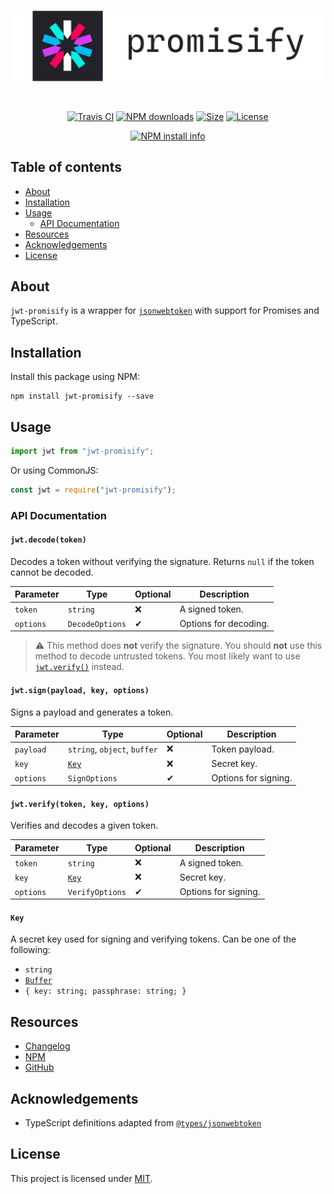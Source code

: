 <div align="center">
  <br/>
  <p>
    <img src="./assets/logo.png" alt="jwt-promisify" width="546px"/>
  </p>
  <br/>

  [![Travis CI](https://img.shields.io/travis/com/wgumenyuk/jwt-promisify?label=Build&style=flat-square)](https://travis-ci.com/github/wgumenyuk/jwt-promisify)
  [![NPM downloads](https://img.shields.io/npm/dt/jwt-promisify?label=Downloads&style=flat-square)](https://www.npmjs.com/package/jwt-promisify)
  [![Size](https://img.shields.io/bundlephobia/minzip/jwt-promisify?label=Size&style=flat-square)](https://github.com/wgumenyuk/jwt-promisify)
  [![License](https://img.shields.io/github/license/wgumenyuk/msn-weather?label=License&style=flat-square)](./LICENSE)

  [![NPM install info](https://nodei.co/npm/jwt-promisify.png?downloads=true&stars=true)](https://www.npmjs.com/package/jwt-promisify)
</div>

## Table of contents
- [About](#about)
- [Installation](#installation)
- [Usage](#usage)
  - [API Documentation](#api-documentation)
- [Resources](#resources)
- [Acknowledgements](#acknowledgements)
- [License](#license)

## About
`jwt-promisify` is a wrapper for [`jsonwebtoken`](https://www.npmjs.com/package/jsonwebtoken)  with support for Promises and TypeScript.

## Installation
Install this package using NPM:

```sh-session
npm install jwt-promisify --save
```

## Usage
```ts
import jwt from "jwt-promisify";
```

Or using CommonJS:

```js
const jwt = require("jwt-promisify");
```

### API Documentation
#### `jwt.decode(token)`
Decodes a token without verifying the signature. Returns `null` if the token cannot be decoded.

| Parameter | Type            | Optional | Description           |
|-----------|-----------------|----------|-----------------------|
| `token`   | `string`        | ❌       | A signed token.       |
| `options` | `DecodeOptions` | ✔        | Options for decoding. |

> ⚠ This method does **not** verify the signature. You should **not** use this method to decode untrusted tokens. You most likely want to use [`jwt.verify()`](#jwtverifytoken-key-options) instead.

#### `jwt.sign(payload, key, options)`
Signs a payload and generates a token.

| Parameter | Type                         | Optional | Description           |
|-----------|------------------------------|----------|-----------------------|
| `payload` | `string`, `object`, `buffer` | ❌       | Token payload.        |
| `key`     | [`Key`](#key)                | ❌       | Secret key.           |
| `options` | `SignOptions`                | ✔        | Options for signing.  |

#### `jwt.verify(token, key, options)`
Verifies and decodes a given token.

| Parameter | Type            | Optional | Description           |
|-----------|-----------------|----------|-----------------------|
| `token`   | `string`        | ❌       | A signed token.       |
| `key`     | [`Key`](#key)   | ❌       | Secret key.           |
| `options` | `VerifyOptions` | ✔        | Options for signing.  |

#### `Key`
A secret key used for signing and verifying tokens. Can be one of the following:

- `string`
- [`Buffer`](https://nodejs.org/api/buffer.html#buffer)
- `{ key: string; passphrase: string; }`

## Resources
- [Changelog](./CHANGELOG.md)
- [NPM](https://npmjs.com/package/jwt-promisify)
- [GitHub](https://github.com/wgumenyuk/jwt-promisify)

## Acknowledgements
- TypeScript definitions adapted from [`@types/jsonwebtoken`](https://github.com/DefinitelyTyped/DefinitelyTyped/tree/master/types/jsonwebtoken)

## License
This project is licensed under [MIT](./LICENSE).